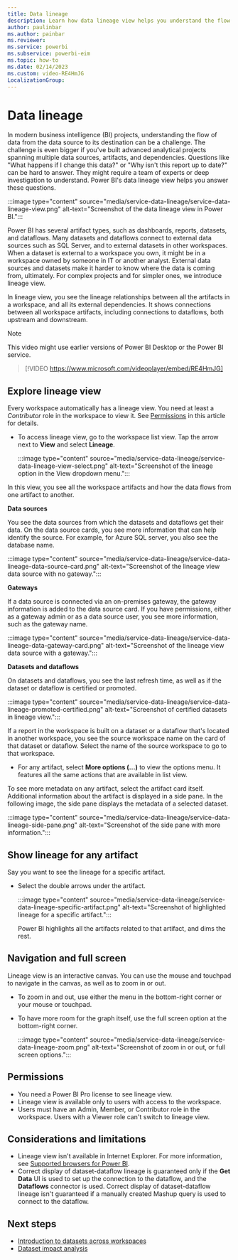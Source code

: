 ```yaml
---
title: Data lineage
description: Learn how data lineage view helps you understand the flow of data from the data source to its destination.
author: paulinbar
ms.author: painbar
ms.reviewer: 
ms.service: powerbi
ms.subservice: powerbi-eim
ms.topic: how-to
ms.date: 02/14/2023
ms.custom: video-RE4HmJG
LocalizationGroup: 
---
```


# Data lineage

In modern business intelligence (BI) projects, understanding the flow of data from the data source to its destination can be a challenge. The challenge is even bigger if you've built advanced analytical projects spanning multiple data sources, artifacts, and dependencies. Questions like "What happens if I change this data?" or "Why isn't this report up to date?" can be hard to answer. They might require a team of experts or deep investigation to understand. Power BI's data lineage view helps you answer these questions.

:::image type="content" source="media/service-data-lineage/service-data-lineage-view.png" alt-text="Screenshot of the data lineage view in Power BI.":::

Power BI has several artifact types, such as dashboards, reports, datasets, and dataflows. Many datasets and dataflows connect to external data sources such as SQL Server, and to external datasets in other workspaces. When a dataset is external to a workspace you own, it might be in a workspace owned by someone in IT or another analyst. External data sources and datasets make it harder to know where the data is coming from, ultimately. For complex projects and for simpler ones, we introduce lineage view.

In lineage view, you see the lineage relationships between all the artifacts in a workspace, and all its external dependencies. It shows connections between all workspace artifacts, including connections to dataflows, both upstream and downstream.

> [!NOTE]  
> This video might use earlier versions of Power BI Desktop or the Power BI service.

> [!VIDEO https://www.microsoft.com/videoplayer/embed/RE4HmJG]

## Explore lineage view

Every workspace automatically has a lineage view. You need at least a *Contributor* role in the workspace to view it. See [Permissions](#permissions) in this article for details.

* To access lineage view, go to the workspace list view. Tap the arrow next to **View** and select **Lineage**.

    :::image type="content" source="media/service-data-lineage/service-data-lineage-view-select.png" alt-text="Screenshot of the lineage option in the View dropdown menu.":::

In this view, you see all the workspace artifacts and how the data flows from one artifact to another.

**Data sources**

You see the data sources from which the datasets and dataflows get their data. On the data source cards, you see more information that can help identify the source. For example, for Azure SQL server, you also see the database name.

:::image type="content" source="media/service-data-lineage/service-data-lineage-data-source-card.png" alt-text="Screenshot of the lineage view data source with no gateway.":::

**Gateways**

If a data source is connected via an on-premises gateway, the gateway information is added to the data source card. If you have permissions, either as a gateway admin or as a data source user, you see more information, such as the gateway name.

:::image type="content" source="media/service-data-lineage/service-data-lineage-data-gateway-card.png" alt-text="Screenshot of the lineage view data source with a gateway.":::

**Datasets and dataflows**

On datasets and dataflows, you see the last refresh time, as well as if the dataset or dataflow is certified or promoted.

:::image type="content" source="media/service-data-lineage/service-data-lineage-promoted-certified.png" alt-text="Screenshot of certified datasets in lineage view.":::

If a report in the workspace is built on a dataset or a dataflow that's located in another workspace, you see the source workspace name on the card of that dataset or dataflow. Select the name of the source workspace to go to that workspace.

* For any artifact, select **More options (...)** to view the options menu. It features all the same actions that are available in list view.

To see more metadata on any artifact, select the artifact card itself. Additional information about the artifact is displayed in a side pane. In the following image, the side pane displays the metadata of a selected dataset.

:::image type="content" source="media/service-data-lineage/service-data-lineage-side-pane.png" alt-text="Screenshot of the side pane with more information.":::

## Show lineage for any artifact 

Say you want to see the lineage for a specific artifact.

* Select the double arrows under the artifact.

    :::image type="content" source="media/service-data-lineage/service-data-lineage-specific-artifact.png" alt-text="Screenshot of highlighted lineage for a specific artifact.":::

   Power BI highlights all the artifacts related to that artifact, and dims the rest. 

## Navigation and full screen 

Lineage view is an interactive canvas. You can use the mouse and touchpad to navigate in the canvas, as well as to zoom in or out.

* To zoom in and out, use either the menu in the bottom-right corner or your mouse or touchpad.
* To have more room for the graph itself, use the full screen option at the bottom-right corner. 

    :::image type="content" source="media/service-data-lineage/service-data-lineage-zoom.png" alt-text="Screenshot of zoom in or out, or full screen options.":::

## Permissions

* You need a Power BI Pro license to see lineage view.
* Lineage view is available only to users with access to the workspace.
* Users must have an Admin, Member, or Contributor role in the workspace. Users with a Viewer role can't switch to lineage view.

## Considerations and limitations

* Lineage view isn't available in Internet Explorer. For more information, see [Supported browsers for Power BI](../fundamentals/power-bi-browsers.md).
* Correct display of dataset-dataflow lineage is guaranteed only if the **Get Data** UI is used to set up the connection to the dataflow, and the **Dataflows** connector is used. Correct display of dataset-dataflow lineage isn't guaranteed if a manually created Mashup query is used to connect to the dataflow.

## Next steps

* [Introduction to datasets across workspaces](../connect-data/service-datasets-across-workspaces.md)
* [Dataset impact analysis](service-dataset-impact-analysis.md)
